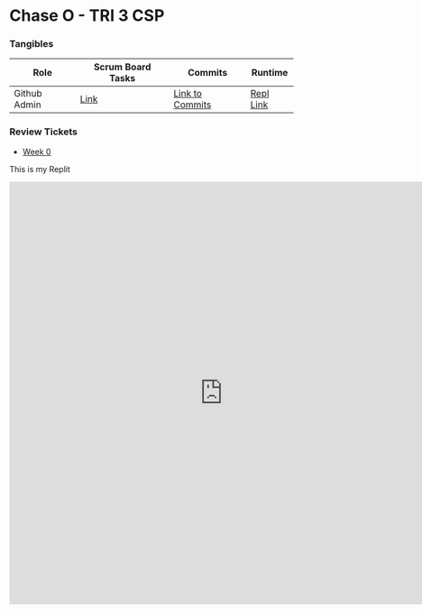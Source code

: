 # Chase O - TRI 3 CSP 


### Tangibles

| Role  | Scrum Board Tasks  | Commits  |  Runtime |
|---|---|---|---|
| Github Admin  | [Link]()  | [Link to Commits](https://github.com/ChaseOtt/Data-Structures/commits/main)  |  [Repl Link](https://replit.com/@ChaseOtt1/Data-Structures-Project) |

### Review Tickets
- [Week 0](https://github.com/ChaseOtt/Data-Structures/issues/1)


This is my Replit
<iframe frameborder="0" width="150%" height="750px" src="https://replit.com/@ChaseOtt1/Data-Structures-Project?lite=true"></iframe>
